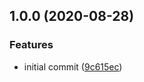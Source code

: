 ## 1.0.0 (2020-08-28)

### Features

- initial commit ([9c615ec](https://github.com/JanMalch/nope/commit/9c615ec98e8c6d82c5deefac5420af9e082bc48d))
